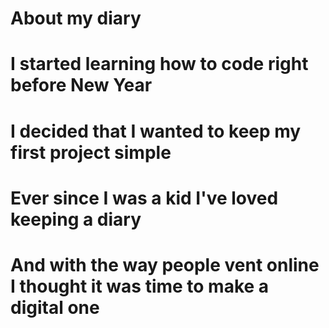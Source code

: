 # About my diary
# I started learning how to code right before New Year
# I decided that I wanted to keep my first project simple
# Ever since I was a kid I've loved keeping a diary
# And with the way people vent online I thought it was time to make a digital one
